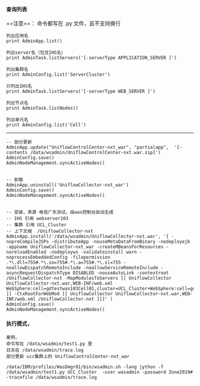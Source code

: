 

#### 查询列表

==注意==： 命令都写在 .py 文件，且不支持换行


    列出应用名
    print AdminApp.list() 

    列出server名（包含IHS名）
    print AdminTask.listServers('[-serverType APPLICATION_SERVER ]')

    列出集群名
    print AdminConfig.list('ServerCluster')

    只列出IHS名
    print AdminTask.listServers('[-serverType WEB_SERVER ]') 

    列出节点名
    print AdminTask.listNodes()

    列出单元名
    print AdminConfig.list('Cell')

---

    -- 部分更新
    AdminApp.update("UniflowControlCenter-nxt_war", "partialapp",  '[-contents /data/wsadmin/UniflowControlCenter-nxt.war.zip]')
    AdminConfig.save()
    AdminNodeManagement.syncActiveNodes()


    -- 卸载
    AdminApp.uninstall('UniflowCollector-nxt_war')
    AdminConfig.save()
    AdminNodeManagement.syncActiveNodes()


    -- 安装，来源 电信广东测试，由was控制台自动生成
    -- IHS 引用 webserver103
    -- 集群 引用 UCL_Cluster
    -- 上下文根  /UniflowCollector-nxt
    AdminApp.install('/data/wsadmin/UniflowCollector-nxt.war', '[ -nopreCompileJSPs -distributeApp -nouseMetaDataFromBinary -nodeployejb -appname UniflowCollector-nxt_war -createMBeansForResources -noreloadEnabled -nodeployws -validateinstall warn -noprocessEmbeddedConfig -filepermission .*\.dll=755#.*\.so=755#.*\.a=755#.*\.sl=755 -noallowDispatchRemoteInclude -noallowServiceRemoteInclude -asyncRequestDispatchType DISABLED -nouseAutoLink -contextroot /UniflowCollector-nxt -MapModulesToServers [[ UniflowCollector UniflowCollector-nxt.war,WEB-INF/web.xml WebSphere:cell=gdtestwas103Cell01,cluster=UCL_Cluster+WebSphere:cell=gdtestwas103Cell01,node=IHSNode103,server=webserver103 ]] -CtxRootForWebMod [[ UniflowCollector UniflowCollector-nxt.war,WEB-INF/web.xml /UniflowCollector-nxt ]]]' )
    AdminConfig.save()
    AdminNodeManagement.syncActiveNodes()


#### 执行模式，

    案例，
    命令写在 /data/wsadmin/test1.py 里
    日志在 /data/wsadmin/trace.log   
    部分更新 ucc集群上的 UniflowControlCenter-nxt_war  

    /data/IBM/profiles/WasDmgr01/bin/wsadmin.sh -lang jython -f /data/wsadmin/test1.py UCC_Cluster  -user wasadmin -password Zone2019# -tracefile /data/wsadmin/trace.log 
    
